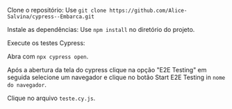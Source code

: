 Clone o repositório: Use `git clone https://github.com/Alice-Salvina/cypress--Embarca.git`

Instale as dependências: Use `npm install` no diretório do projeto.

Execute os testes Cypress:

Abra com `npx cypress open`.

Após a abertura da tela do cypress clique na opção "E2E Testing" em seguida selecione um navegador e clique no botão Start E2E Testing in `nome do navegador`.

Clique no arquivo `teste.cy.js`.
